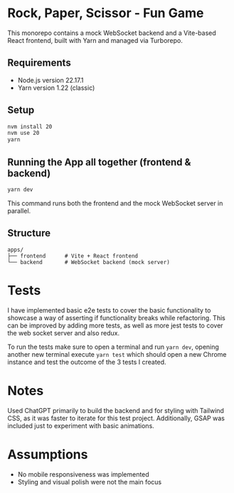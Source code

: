 # Rock, Paper, Scissor - Fun Game

This monorepo contains a mock WebSocket backend and a Vite-based React frontend, built with Yarn and managed via Turborepo.

## Requirements

- Node.js version 22.17.1
- Yarn version 1.22 (classic)

## Setup

```bash
nvm install 20
nvm use 20
yarn
```

## Running the App all together (frontend & backend)

```bash
yarn dev
```

This command runs both the frontend and the mock WebSocket server in parallel.

## Structure

```
apps/
├── frontend      # Vite + React frontend
└── backend       # WebSocket backend (mock server)
```

# Tests

I have implemented basic e2e tests to cover the basic functionality to showcase a way of asserting if functionality breaks while refactoring. This can be improved by adding more tests, as well as more jest tests to cover the web socket server and also redux.

To run the tests make sure to open a terminal and run `yarn dev`, opening another new terminal execute `yarn test` which should open a new Chrome instance and test the outcome of the 3 tests I created.

# Notes

Used ChatGPT primarily to build the backend and for styling with Tailwind CSS, as it was faster to iterate for this test project. Additionally, GSAP was included just to experiment with basic animations.

# Assumptions

- No mobile responsiveness was implemented
- Styling and visual polish were not the main focus
